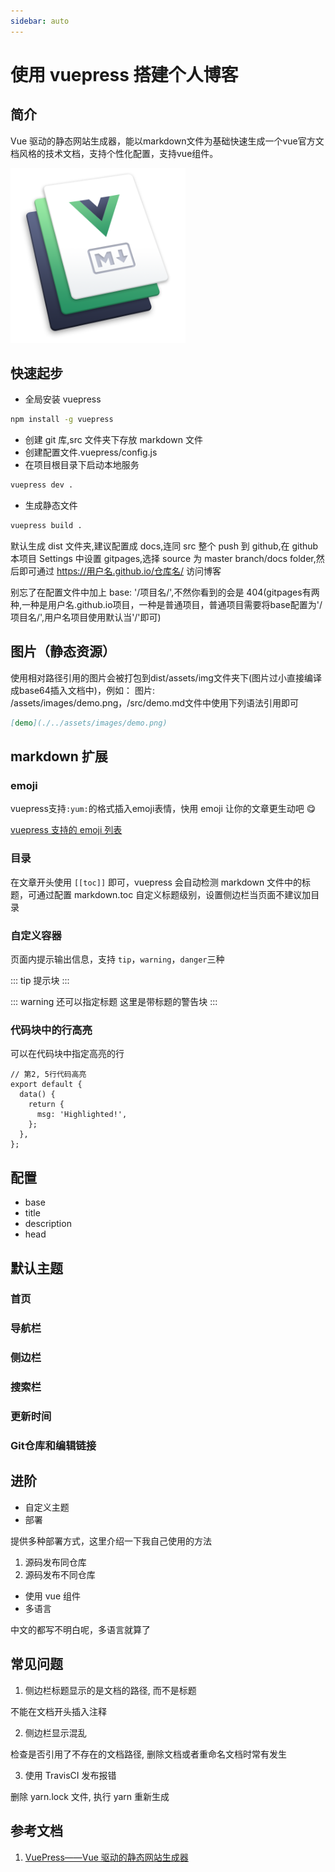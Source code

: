 ```yaml
---
sidebar: auto
---
```


# 使用 vuepress 搭建个人博客

## 简介

Vue 驱动的静态网站生成器，能以markdown文件为基础快速生成一个vue官方文档风格的技术文档，支持个性化配置，支持vue组件。

<img alt="vuepress" src="../../../assets/images/vuepress.png" width="280px" height="280px" />

## 快速起步

- 全局安装 vuepress

```bash
npm install -g vuepress
```

- 创建 git 库,src 文件夹下存放 markdown 文件
- 创建配置文件.vuepress/config.js
- 在项目根目录下启动本地服务

```bash
vuepress dev .
```

- 生成静态文件

```bash
vuepress build .
```

默认生成 dist 文件夹,建议配置成 docs,连同 src 整个 push 到 github,在 github 本项目 Settings 中设置 gitpages,选择 source 为 master branch/docs folder,然后即可通过 https://用户名.github.io/仓库名/ 访问博客

别忘了在配置文件中加上 base: '/项目名/',不然你看到的会是 404(gitpages有两种,一种是用户名.github.io项目，一种是普通项目，普通项目需要将base配置为'/项目名/',用户名项目使用默认当'/'即可)

## 图片（静态资源）

使用相对路径引用的图片会被打包到dist/assets/img文件夹下(图片过小直接编译成base64插入文档中)，例如：
图片: /assets/images/demo.png，/src/demo.md文件中使用下列语法引用即可

```markdown
[demo](./../assets/images/demo.png)
```

## markdown 扩展

### emoji

vuepress支持`:yum:`的格式插入emoji表情，快用 emoji 让你的文章更生动吧 :yum:

[vuepress 支持的 emoji 列表](https://www.webfx.com/tools/emoji-cheat-sheet/)

### 目录

在文章开头使用 `[[toc]]` 即可，vuepress 会自动检测 markdown 文件中的标题，可通过配置 markdown.toc 自定义标题级别，设置侧边栏当页面不建议加目录

### 自定义容器

页面内提示输出信息，支持 `tip`，`warning`，`danger`三种

::: tip
提示块
:::

::: warning 还可以指定标题
这里是带标题的警告块
:::

### 代码块中的行高亮

可以在代码块中指定高亮的行

```js{2,5}
// 第2, 5行代码高亮
export default {
  data() {
    return {
      msg: 'Highlighted!',
    };
  },
};
```

## 配置

- base
- title
- description
- head

## 默认主题

### 首页

### 导航栏

### 侧边栏

### 搜索栏

### 更新时间

### Git仓库和编辑链接

## 进阶

- 自定义主题
- 部署

提供多种部署方式，这里介绍一下我自己使用的方法


1. 源码发布同仓库
1. 源码发布不同仓库

- 使用 vue 组件
- 多语言

中文的都写不明白呢，多语言就算了

## 常见问题

1. 侧边栏标题显示的是文档的路径, 而不是标题

不能在文档开头插入注释

2. 侧边栏显示混乱

检查是否引用了不存在的文档路径, 删除文档或者重命名文档时常有发生

3. 使用 TravisCI 发布报错

删除 yarn.lock 文件, 执行 yarn 重新生成

## 参考文档

1. [VuePress——Vue 驱动的静态网站生成器](https://vuepress.vuejs.org/zh/)
